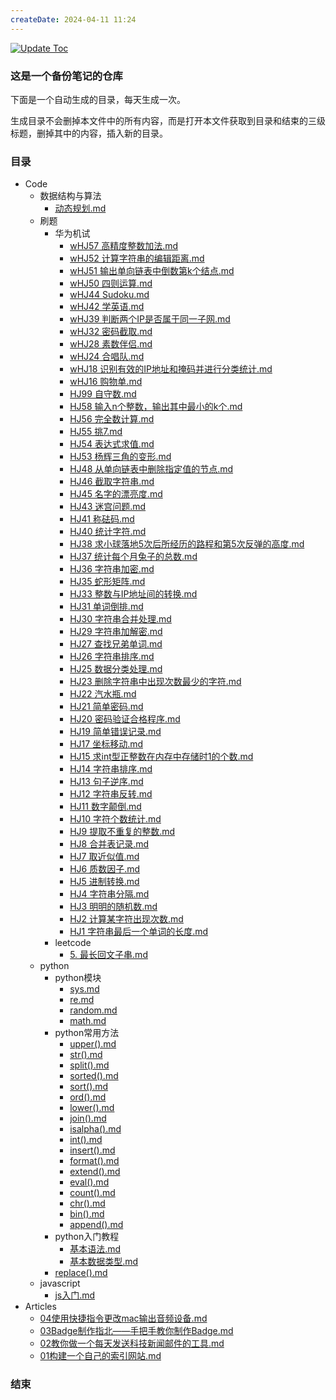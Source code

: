 ```yaml
---
createDate: 2024-04-11 11:24
---
```


[![Update Toc](https://github.com/nowscott/NowStrideUp/actions/workflows/toc.yml/badge.svg)](https://github.com/nowscott/NowStrideUp/actions/workflows/toc.yml)

### 这是一个备份笔记的仓库

下面是一个自动生成的目录，每天生成一次。

生成目录不会删掉本文件中的所有内容，而是打开本文件获取到目录和结束的三级标题，删掉其中的内容，插入新的目录。

### 目录

- Code
  - 数据结构与算法
    - [动态规划.md](Code/%E6%95%B0%E6%8D%AE%E7%BB%93%E6%9E%84%E4%B8%8E%E7%AE%97%E6%B3%95/%E5%8A%A8%E6%80%81%E8%A7%84%E5%88%92.md)
  - 刷题
    - 华为机试
      - [wHJ57 高精度整数加法.md](Code/%E5%88%B7%E9%A2%98/%E5%8D%8E%E4%B8%BA%E6%9C%BA%E8%AF%95/wHJ57%20%E9%AB%98%E7%B2%BE%E5%BA%A6%E6%95%B4%E6%95%B0%E5%8A%A0%E6%B3%95.md)
      - [wHJ52 计算字符串的编辑距离.md](Code/%E5%88%B7%E9%A2%98/%E5%8D%8E%E4%B8%BA%E6%9C%BA%E8%AF%95/wHJ52%20%E8%AE%A1%E7%AE%97%E5%AD%97%E7%AC%A6%E4%B8%B2%E7%9A%84%E7%BC%96%E8%BE%91%E8%B7%9D%E7%A6%BB.md)
      - [wHJ51 输出单向链表中倒数第k个结点.md](Code/%E5%88%B7%E9%A2%98/%E5%8D%8E%E4%B8%BA%E6%9C%BA%E8%AF%95/wHJ51%20%E8%BE%93%E5%87%BA%E5%8D%95%E5%90%91%E9%93%BE%E8%A1%A8%E4%B8%AD%E5%80%92%E6%95%B0%E7%AC%ACk%E4%B8%AA%E7%BB%93%E7%82%B9.md)
      - [wHJ50 四则运算.md](Code/%E5%88%B7%E9%A2%98/%E5%8D%8E%E4%B8%BA%E6%9C%BA%E8%AF%95/wHJ50%20%E5%9B%9B%E5%88%99%E8%BF%90%E7%AE%97.md)
      - [wHJ44 Sudoku.md](Code/%E5%88%B7%E9%A2%98/%E5%8D%8E%E4%B8%BA%E6%9C%BA%E8%AF%95/wHJ44%20Sudoku.md)
      - [wHJ42 学英语.md](Code/%E5%88%B7%E9%A2%98/%E5%8D%8E%E4%B8%BA%E6%9C%BA%E8%AF%95/wHJ42%20%E5%AD%A6%E8%8B%B1%E8%AF%AD.md)
      - [wHJ39 判断两个IP是否属于同一子网.md](Code/%E5%88%B7%E9%A2%98/%E5%8D%8E%E4%B8%BA%E6%9C%BA%E8%AF%95/wHJ39%20%E5%88%A4%E6%96%AD%E4%B8%A4%E4%B8%AAIP%E6%98%AF%E5%90%A6%E5%B1%9E%E4%BA%8E%E5%90%8C%E4%B8%80%E5%AD%90%E7%BD%91.md)
      - [wHJ32 密码截取.md](Code/%E5%88%B7%E9%A2%98/%E5%8D%8E%E4%B8%BA%E6%9C%BA%E8%AF%95/wHJ32%20%E5%AF%86%E7%A0%81%E6%88%AA%E5%8F%96.md)
      - [wHJ28 素数伴侣.md](Code/%E5%88%B7%E9%A2%98/%E5%8D%8E%E4%B8%BA%E6%9C%BA%E8%AF%95/wHJ28%20%E7%B4%A0%E6%95%B0%E4%BC%B4%E4%BE%A3.md)
      - [wHJ24 合唱队.md](Code/%E5%88%B7%E9%A2%98/%E5%8D%8E%E4%B8%BA%E6%9C%BA%E8%AF%95/wHJ24%20%E5%90%88%E5%94%B1%E9%98%9F.md)
      - [wHJ18 识别有效的IP地址和掩码并进行分类统计.md](Code/%E5%88%B7%E9%A2%98/%E5%8D%8E%E4%B8%BA%E6%9C%BA%E8%AF%95/wHJ18%20%E8%AF%86%E5%88%AB%E6%9C%89%E6%95%88%E7%9A%84IP%E5%9C%B0%E5%9D%80%E5%92%8C%E6%8E%A9%E7%A0%81%E5%B9%B6%E8%BF%9B%E8%A1%8C%E5%88%86%E7%B1%BB%E7%BB%9F%E8%AE%A1.md)
      - [wHJ16 购物单.md](Code/%E5%88%B7%E9%A2%98/%E5%8D%8E%E4%B8%BA%E6%9C%BA%E8%AF%95/wHJ16%20%E8%B4%AD%E7%89%A9%E5%8D%95.md)
      - [HJ99 自守数.md](Code/%E5%88%B7%E9%A2%98/%E5%8D%8E%E4%B8%BA%E6%9C%BA%E8%AF%95/HJ99%20%E8%87%AA%E5%AE%88%E6%95%B0.md)
      - [HJ58 输入n个整数，输出其中最小的k个.md](Code/%E5%88%B7%E9%A2%98/%E5%8D%8E%E4%B8%BA%E6%9C%BA%E8%AF%95/HJ58%20%E8%BE%93%E5%85%A5n%E4%B8%AA%E6%95%B4%E6%95%B0%EF%BC%8C%E8%BE%93%E5%87%BA%E5%85%B6%E4%B8%AD%E6%9C%80%E5%B0%8F%E7%9A%84k%E4%B8%AA.md)
      - [HJ56 完全数计算.md](Code/%E5%88%B7%E9%A2%98/%E5%8D%8E%E4%B8%BA%E6%9C%BA%E8%AF%95/HJ56%20%E5%AE%8C%E5%85%A8%E6%95%B0%E8%AE%A1%E7%AE%97.md)
      - [HJ55 挑7.md](Code/%E5%88%B7%E9%A2%98/%E5%8D%8E%E4%B8%BA%E6%9C%BA%E8%AF%95/HJ55%20%E6%8C%917.md)
      - [HJ54 表达式求值.md](Code/%E5%88%B7%E9%A2%98/%E5%8D%8E%E4%B8%BA%E6%9C%BA%E8%AF%95/HJ54%20%E8%A1%A8%E8%BE%BE%E5%BC%8F%E6%B1%82%E5%80%BC.md)
      - [HJ53 杨辉三角的变形.md](Code/%E5%88%B7%E9%A2%98/%E5%8D%8E%E4%B8%BA%E6%9C%BA%E8%AF%95/HJ53%20%E6%9D%A8%E8%BE%89%E4%B8%89%E8%A7%92%E7%9A%84%E5%8F%98%E5%BD%A2.md)
      - [HJ48 从单向链表中删除指定值的节点.md](Code/%E5%88%B7%E9%A2%98/%E5%8D%8E%E4%B8%BA%E6%9C%BA%E8%AF%95/HJ48%20%E4%BB%8E%E5%8D%95%E5%90%91%E9%93%BE%E8%A1%A8%E4%B8%AD%E5%88%A0%E9%99%A4%E6%8C%87%E5%AE%9A%E5%80%BC%E7%9A%84%E8%8A%82%E7%82%B9.md)
      - [HJ46 截取字符串.md](Code/%E5%88%B7%E9%A2%98/%E5%8D%8E%E4%B8%BA%E6%9C%BA%E8%AF%95/HJ46%20%E6%88%AA%E5%8F%96%E5%AD%97%E7%AC%A6%E4%B8%B2.md)
      - [HJ45 名字的漂亮度.md](Code/%E5%88%B7%E9%A2%98/%E5%8D%8E%E4%B8%BA%E6%9C%BA%E8%AF%95/HJ45%20%E5%90%8D%E5%AD%97%E7%9A%84%E6%BC%82%E4%BA%AE%E5%BA%A6.md)
      - [HJ43 迷宫问题.md](Code/%E5%88%B7%E9%A2%98/%E5%8D%8E%E4%B8%BA%E6%9C%BA%E8%AF%95/HJ43%20%E8%BF%B7%E5%AE%AB%E9%97%AE%E9%A2%98.md)
      - [HJ41 称砝码.md](Code/%E5%88%B7%E9%A2%98/%E5%8D%8E%E4%B8%BA%E6%9C%BA%E8%AF%95/HJ41%20%E7%A7%B0%E7%A0%9D%E7%A0%81.md)
      - [HJ40 统计字符.md](Code/%E5%88%B7%E9%A2%98/%E5%8D%8E%E4%B8%BA%E6%9C%BA%E8%AF%95/HJ40%20%E7%BB%9F%E8%AE%A1%E5%AD%97%E7%AC%A6.md)
      - [HJ38 求小球落地5次后所经历的路程和第5次反弹的高度.md](Code/%E5%88%B7%E9%A2%98/%E5%8D%8E%E4%B8%BA%E6%9C%BA%E8%AF%95/HJ38%20%E6%B1%82%E5%B0%8F%E7%90%83%E8%90%BD%E5%9C%B05%E6%AC%A1%E5%90%8E%E6%89%80%E7%BB%8F%E5%8E%86%E7%9A%84%E8%B7%AF%E7%A8%8B%E5%92%8C%E7%AC%AC5%E6%AC%A1%E5%8F%8D%E5%BC%B9%E7%9A%84%E9%AB%98%E5%BA%A6.md)
      - [HJ37 统计每个月兔子的总数.md](Code/%E5%88%B7%E9%A2%98/%E5%8D%8E%E4%B8%BA%E6%9C%BA%E8%AF%95/HJ37%20%E7%BB%9F%E8%AE%A1%E6%AF%8F%E4%B8%AA%E6%9C%88%E5%85%94%E5%AD%90%E7%9A%84%E6%80%BB%E6%95%B0.md)
      - [HJ36 字符串加密.md](Code/%E5%88%B7%E9%A2%98/%E5%8D%8E%E4%B8%BA%E6%9C%BA%E8%AF%95/HJ36%20%E5%AD%97%E7%AC%A6%E4%B8%B2%E5%8A%A0%E5%AF%86.md)
      - [HJ35 蛇形矩阵.md](Code/%E5%88%B7%E9%A2%98/%E5%8D%8E%E4%B8%BA%E6%9C%BA%E8%AF%95/HJ35%20%E8%9B%87%E5%BD%A2%E7%9F%A9%E9%98%B5.md)
      - [HJ33 整数与IP地址间的转换.md](Code/%E5%88%B7%E9%A2%98/%E5%8D%8E%E4%B8%BA%E6%9C%BA%E8%AF%95/HJ33%20%E6%95%B4%E6%95%B0%E4%B8%8EIP%E5%9C%B0%E5%9D%80%E9%97%B4%E7%9A%84%E8%BD%AC%E6%8D%A2.md)
      - [HJ31 单词倒排.md](Code/%E5%88%B7%E9%A2%98/%E5%8D%8E%E4%B8%BA%E6%9C%BA%E8%AF%95/HJ31%20%E5%8D%95%E8%AF%8D%E5%80%92%E6%8E%92.md)
      - [HJ30 字符串合并处理.md](Code/%E5%88%B7%E9%A2%98/%E5%8D%8E%E4%B8%BA%E6%9C%BA%E8%AF%95/HJ30%20%E5%AD%97%E7%AC%A6%E4%B8%B2%E5%90%88%E5%B9%B6%E5%A4%84%E7%90%86.md)
      - [HJ29 字符串加解密.md](Code/%E5%88%B7%E9%A2%98/%E5%8D%8E%E4%B8%BA%E6%9C%BA%E8%AF%95/HJ29%20%E5%AD%97%E7%AC%A6%E4%B8%B2%E5%8A%A0%E8%A7%A3%E5%AF%86.md)
      - [HJ27 查找兄弟单词.md](Code/%E5%88%B7%E9%A2%98/%E5%8D%8E%E4%B8%BA%E6%9C%BA%E8%AF%95/HJ27%20%E6%9F%A5%E6%89%BE%E5%85%84%E5%BC%9F%E5%8D%95%E8%AF%8D.md)
      - [HJ26 字符串排序.md](Code/%E5%88%B7%E9%A2%98/%E5%8D%8E%E4%B8%BA%E6%9C%BA%E8%AF%95/HJ26%20%E5%AD%97%E7%AC%A6%E4%B8%B2%E6%8E%92%E5%BA%8F.md)
      - [HJ25 数据分类处理.md](Code/%E5%88%B7%E9%A2%98/%E5%8D%8E%E4%B8%BA%E6%9C%BA%E8%AF%95/HJ25%20%E6%95%B0%E6%8D%AE%E5%88%86%E7%B1%BB%E5%A4%84%E7%90%86.md)
      - [HJ23 删除字符串中出现次数最少的字符.md](Code/%E5%88%B7%E9%A2%98/%E5%8D%8E%E4%B8%BA%E6%9C%BA%E8%AF%95/HJ23%20%E5%88%A0%E9%99%A4%E5%AD%97%E7%AC%A6%E4%B8%B2%E4%B8%AD%E5%87%BA%E7%8E%B0%E6%AC%A1%E6%95%B0%E6%9C%80%E5%B0%91%E7%9A%84%E5%AD%97%E7%AC%A6.md)
      - [HJ22 汽水瓶.md](Code/%E5%88%B7%E9%A2%98/%E5%8D%8E%E4%B8%BA%E6%9C%BA%E8%AF%95/HJ22%20%E6%B1%BD%E6%B0%B4%E7%93%B6.md)
      - [HJ21 简单密码.md](Code/%E5%88%B7%E9%A2%98/%E5%8D%8E%E4%B8%BA%E6%9C%BA%E8%AF%95/HJ21%20%E7%AE%80%E5%8D%95%E5%AF%86%E7%A0%81.md)
      - [HJ20 密码验证合格程序.md](Code/%E5%88%B7%E9%A2%98/%E5%8D%8E%E4%B8%BA%E6%9C%BA%E8%AF%95/HJ20%20%E5%AF%86%E7%A0%81%E9%AA%8C%E8%AF%81%E5%90%88%E6%A0%BC%E7%A8%8B%E5%BA%8F.md)
      - [HJ19 简单错误记录.md](Code/%E5%88%B7%E9%A2%98/%E5%8D%8E%E4%B8%BA%E6%9C%BA%E8%AF%95/HJ19%20%E7%AE%80%E5%8D%95%E9%94%99%E8%AF%AF%E8%AE%B0%E5%BD%95.md)
      - [HJ17 坐标移动.md](Code/%E5%88%B7%E9%A2%98/%E5%8D%8E%E4%B8%BA%E6%9C%BA%E8%AF%95/HJ17%20%E5%9D%90%E6%A0%87%E7%A7%BB%E5%8A%A8.md)
      - [HJ15 求int型正整数在内存中存储时1的个数.md](Code/%E5%88%B7%E9%A2%98/%E5%8D%8E%E4%B8%BA%E6%9C%BA%E8%AF%95/HJ15%20%E6%B1%82int%E5%9E%8B%E6%AD%A3%E6%95%B4%E6%95%B0%E5%9C%A8%E5%86%85%E5%AD%98%E4%B8%AD%E5%AD%98%E5%82%A8%E6%97%B61%E7%9A%84%E4%B8%AA%E6%95%B0.md)
      - [HJ14 字符串排序.md](Code/%E5%88%B7%E9%A2%98/%E5%8D%8E%E4%B8%BA%E6%9C%BA%E8%AF%95/HJ14%20%E5%AD%97%E7%AC%A6%E4%B8%B2%E6%8E%92%E5%BA%8F.md)
      - [HJ13 句子逆序.md](Code/%E5%88%B7%E9%A2%98/%E5%8D%8E%E4%B8%BA%E6%9C%BA%E8%AF%95/HJ13%20%E5%8F%A5%E5%AD%90%E9%80%86%E5%BA%8F.md)
      - [HJ12 字符串反转.md](Code/%E5%88%B7%E9%A2%98/%E5%8D%8E%E4%B8%BA%E6%9C%BA%E8%AF%95/HJ12%20%E5%AD%97%E7%AC%A6%E4%B8%B2%E5%8F%8D%E8%BD%AC.md)
      - [HJ11 数字颠倒.md](Code/%E5%88%B7%E9%A2%98/%E5%8D%8E%E4%B8%BA%E6%9C%BA%E8%AF%95/HJ11%20%E6%95%B0%E5%AD%97%E9%A2%A0%E5%80%92.md)
      - [HJ10 字符个数统计.md](Code/%E5%88%B7%E9%A2%98/%E5%8D%8E%E4%B8%BA%E6%9C%BA%E8%AF%95/HJ10%20%E5%AD%97%E7%AC%A6%E4%B8%AA%E6%95%B0%E7%BB%9F%E8%AE%A1.md)
      - [HJ9 提取不重复的整数.md](Code/%E5%88%B7%E9%A2%98/%E5%8D%8E%E4%B8%BA%E6%9C%BA%E8%AF%95/HJ9%20%E6%8F%90%E5%8F%96%E4%B8%8D%E9%87%8D%E5%A4%8D%E7%9A%84%E6%95%B4%E6%95%B0.md)
      - [HJ8 合并表记录.md](Code/%E5%88%B7%E9%A2%98/%E5%8D%8E%E4%B8%BA%E6%9C%BA%E8%AF%95/HJ8%20%E5%90%88%E5%B9%B6%E8%A1%A8%E8%AE%B0%E5%BD%95.md)
      - [HJ7 取近似值.md](Code/%E5%88%B7%E9%A2%98/%E5%8D%8E%E4%B8%BA%E6%9C%BA%E8%AF%95/HJ7%20%E5%8F%96%E8%BF%91%E4%BC%BC%E5%80%BC.md)
      - [HJ6 质数因子.md](Code/%E5%88%B7%E9%A2%98/%E5%8D%8E%E4%B8%BA%E6%9C%BA%E8%AF%95/HJ6%20%E8%B4%A8%E6%95%B0%E5%9B%A0%E5%AD%90.md)
      - [HJ5 进制转换.md](Code/%E5%88%B7%E9%A2%98/%E5%8D%8E%E4%B8%BA%E6%9C%BA%E8%AF%95/HJ5%20%E8%BF%9B%E5%88%B6%E8%BD%AC%E6%8D%A2.md)
      - [HJ4 字符串分隔.md](Code/%E5%88%B7%E9%A2%98/%E5%8D%8E%E4%B8%BA%E6%9C%BA%E8%AF%95/HJ4%20%E5%AD%97%E7%AC%A6%E4%B8%B2%E5%88%86%E9%9A%94.md)
      - [HJ3 明明的随机数.md](Code/%E5%88%B7%E9%A2%98/%E5%8D%8E%E4%B8%BA%E6%9C%BA%E8%AF%95/HJ3%20%E6%98%8E%E6%98%8E%E7%9A%84%E9%9A%8F%E6%9C%BA%E6%95%B0.md)
      - [HJ2 计算某字符出现次数.md](Code/%E5%88%B7%E9%A2%98/%E5%8D%8E%E4%B8%BA%E6%9C%BA%E8%AF%95/HJ2%20%E8%AE%A1%E7%AE%97%E6%9F%90%E5%AD%97%E7%AC%A6%E5%87%BA%E7%8E%B0%E6%AC%A1%E6%95%B0.md)
      - [HJ1 字符串最后一个单词的长度.md](Code/%E5%88%B7%E9%A2%98/%E5%8D%8E%E4%B8%BA%E6%9C%BA%E8%AF%95/HJ1%20%E5%AD%97%E7%AC%A6%E4%B8%B2%E6%9C%80%E5%90%8E%E4%B8%80%E4%B8%AA%E5%8D%95%E8%AF%8D%E7%9A%84%E9%95%BF%E5%BA%A6.md)
    - leetcode
      - [5. 最长回文子串.md](Code/%E5%88%B7%E9%A2%98/leetcode/5.%20%E6%9C%80%E9%95%BF%E5%9B%9E%E6%96%87%E5%AD%90%E4%B8%B2.md)
  - python
    - python模块
      - [sys.md](Code/python/python%E6%A8%A1%E5%9D%97/sys.md)
      - [re.md](Code/python/python%E6%A8%A1%E5%9D%97/re.md)
      - [random.md](Code/python/python%E6%A8%A1%E5%9D%97/random.md)
      - [math.md](Code/python/python%E6%A8%A1%E5%9D%97/math.md)
    - python常用方法
      - [upper().md](Code/python/python%E5%B8%B8%E7%94%A8%E6%96%B9%E6%B3%95/upper%28%29.md)
      - [str().md](Code/python/python%E5%B8%B8%E7%94%A8%E6%96%B9%E6%B3%95/str%28%29.md)
      - [split().md](Code/python/python%E5%B8%B8%E7%94%A8%E6%96%B9%E6%B3%95/split%28%29.md)
      - [sorted().md](Code/python/python%E5%B8%B8%E7%94%A8%E6%96%B9%E6%B3%95/sorted%28%29.md)
      - [sort().md](Code/python/python%E5%B8%B8%E7%94%A8%E6%96%B9%E6%B3%95/sort%28%29.md)
      - [ord().md](Code/python/python%E5%B8%B8%E7%94%A8%E6%96%B9%E6%B3%95/ord%28%29.md)
      - [lower().md](Code/python/python%E5%B8%B8%E7%94%A8%E6%96%B9%E6%B3%95/lower%28%29.md)
      - [join().md](Code/python/python%E5%B8%B8%E7%94%A8%E6%96%B9%E6%B3%95/join%28%29.md)
      - [isalpha().md](Code/python/python%E5%B8%B8%E7%94%A8%E6%96%B9%E6%B3%95/isalpha%28%29.md)
      - [int().md](Code/python/python%E5%B8%B8%E7%94%A8%E6%96%B9%E6%B3%95/int%28%29.md)
      - [insert().md](Code/python/python%E5%B8%B8%E7%94%A8%E6%96%B9%E6%B3%95/insert%28%29.md)
      - [format().md](Code/python/python%E5%B8%B8%E7%94%A8%E6%96%B9%E6%B3%95/format%28%29.md)
      - [extend().md](Code/python/python%E5%B8%B8%E7%94%A8%E6%96%B9%E6%B3%95/extend%28%29.md)
      - [eval().md](Code/python/python%E5%B8%B8%E7%94%A8%E6%96%B9%E6%B3%95/eval%28%29.md)
      - [count().md](Code/python/python%E5%B8%B8%E7%94%A8%E6%96%B9%E6%B3%95/count%28%29.md)
      - [chr().md](Code/python/python%E5%B8%B8%E7%94%A8%E6%96%B9%E6%B3%95/chr%28%29.md)
      - [bin().md](Code/python/python%E5%B8%B8%E7%94%A8%E6%96%B9%E6%B3%95/bin%28%29.md)
      - [append().md](Code/python/python%E5%B8%B8%E7%94%A8%E6%96%B9%E6%B3%95/append%28%29.md)
    - python入门教程
      - [基本语法.md](Code/python/python%E5%85%A5%E9%97%A8%E6%95%99%E7%A8%8B/%E5%9F%BA%E6%9C%AC%E8%AF%AD%E6%B3%95.md)
      - [基本数据类型.md](Code/python/python%E5%85%A5%E9%97%A8%E6%95%99%E7%A8%8B/%E5%9F%BA%E6%9C%AC%E6%95%B0%E6%8D%AE%E7%B1%BB%E5%9E%8B.md)
    - [replace().md](replace().md)
  - javascript
    - [js入门.md](Code/javascript/js%E5%85%A5%E9%97%A8.md)
- Articles
  - [04使用快捷指令更改mac输出音频设备.md](Articles/04%E4%BD%BF%E7%94%A8%E5%BF%AB%E6%8D%B7%E6%8C%87%E4%BB%A4%E6%9B%B4%E6%94%B9mac%E8%BE%93%E5%87%BA%E9%9F%B3%E9%A2%91%E8%AE%BE%E5%A4%87.md)
  - [03Badge制作指北——手把手教你制作Badge.md](Articles/03Badge%E5%88%B6%E4%BD%9C%E6%8C%87%E5%8C%97%E2%80%94%E2%80%94%E6%89%8B%E6%8A%8A%E6%89%8B%E6%95%99%E4%BD%A0%E5%88%B6%E4%BD%9CBadge.md)
  - [02教你做一个每天发送科技新闻邮件的工具.md](Articles/02%E6%95%99%E4%BD%A0%E5%81%9A%E4%B8%80%E4%B8%AA%E6%AF%8F%E5%A4%A9%E5%8F%91%E9%80%81%E7%A7%91%E6%8A%80%E6%96%B0%E9%97%BB%E9%82%AE%E4%BB%B6%E7%9A%84%E5%B7%A5%E5%85%B7.md)
  - [01构建一个自己的索引网站.md](Articles/01%E6%9E%84%E5%BB%BA%E4%B8%80%E4%B8%AA%E8%87%AA%E5%B7%B1%E7%9A%84%E7%B4%A2%E5%BC%95%E7%BD%91%E7%AB%99.md)
### 结束